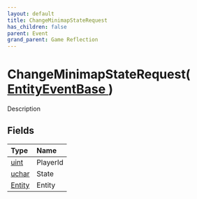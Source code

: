 ```yaml
---
layout: default
title: ChangeMinimapStateRequest
has_children: false
parent: Event
grand_parent: Game Reflection
---
```

# ChangeMinimapStateRequest( [ EntityEventBase ](/riftbreaker-wiki/docs/game-reflection/events/entity_event_base/) )
Description 

## Fields

| Type | Name |
|:----------|:--------------|
| [uint](/riftbreaker-wiki/docs/game-reflection/components/uint/) | PlayerId |
| [uchar](/riftbreaker-wiki/docs/game-reflection/enums/uchar/) | State |
| [Entity](/riftbreaker-wiki/docs/game-reflection/classes/entity/) | Entity |

